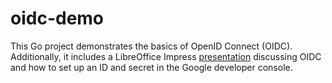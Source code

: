 # oidc-demo

This Go project demonstrates the basics of OpenID Connect (OIDC). Additionally, it includes a LibreOffice 
Impress [presentation](./presentation.odp) discussing OIDC and how to set up an ID and secret in the Google 
developer console.